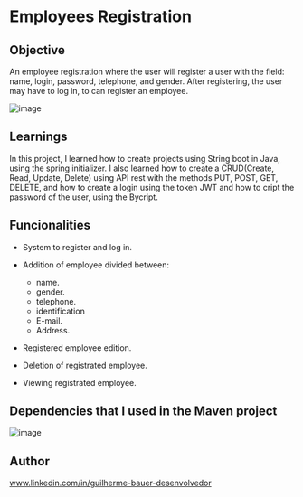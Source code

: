 # Employees Registration
## Objective
An employee registration where the user will register a user with the field: name, login, password, telephone, and gender.
After registering, the user may have to log in, to can register an employee. 

![image](https://github.com/GuilhermeBauer16/EmployeesRegistration/assets/123701893/15f6c24a-10dc-4d81-8bf1-cd0fff85d651)


## Learnings
In this project, I learned how to create projects using String boot in Java, using the spring initializer. I also learned how to create a CRUD(Create, Read, Update, Delete)
using API rest with the methods PUT, POST, GET, DELETE, and how to create a login using the token JWT and how to cript the password of the user, using the Bycript. 

## Funcionalities
* System to register and log in.
  
* Addition of employee divided between:
  * name.
  * gender.
  * telephone.
  * identification
  * E-mail.
  * Address.
   
* Registered employee edition.
  
* Deletion of registrated employee.
  
* Viewing registrated employee.
## Dependencies that I used in the Maven project
![image](https://github.com/GuilhermeBauer16/EmployeesRegistration/assets/123701893/8981e813-0039-4cb9-94e9-7cdb9a4bb009)

## Author
 www.linkedin.com/in/guilherme-bauer-desenvolvedor
